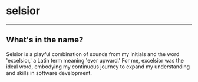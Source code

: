 # selsior
---  
## What's in the name?  
Selsior is a playful combination of sounds from my initials and the word 'excelsior,' a Latin term meaning 'ever upward.'  For me, excelsior was the ideal word, embodying my continuous journey to expand my understanding and skills in software development.
